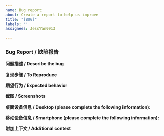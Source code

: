 ```yaml
---
name: Bug report
about: Create a report to help us improve
title: "[BUG]"
labels: ''
assignees: JessYan0913

---
```


### Bug Report / 缺陷报告

**问题描述 / Describe the bug**
<!-- [English] A clear and concise description of what the bug is.
[中文] 请清晰简明地描述这个缺陷是什么。-->

**复现步骤 / To Reproduce**
<!-- [English] Steps to reproduce the behavior:
1. Go to '...'
2. Click on '....'
3. Scroll down to '....'
4. See error
[中文] 复现行为的步骤：
1. 前往 '...'
2. 点击 '....'
3. 滚动到 '....'
4. 出现错误 -->

**期望行为 / Expected behavior**
<!-- [English] A clear and concise description of what you expected to happen.
[中文] 请清晰简明地描述您期望发生的行为。-->

**截图 / Screenshots**
<!-- [English] If applicable, add screenshots to help explain your problem.
[中文] 如果可以的话，请添加截图以帮助解释您的问题。-->

**桌面设备信息 / Desktop (please complete the following information):**
<!-- [English]
 - OS: [e.g. iOS]
 - Browser [e.g. chrome, safari]
 - Version [e.g. 22]
[中文] 
 - 操作系统: [例如 iOS]
 - 浏览器 [例如 chrome, safari]
 - 版本 [例如 22] -->

**移动设备信息 / Smartphone (please complete the following information):**
<!-- [English]
 - Device: [e.g. iPhone6]
 - OS: [e.g. iOS8.1]
 - Browser [e.g. stock browser, safari]
 - Version [e.g. 22]
[中文]
 - 设备: [例如 iPhone6]
 - 操作系统: [例如 iOS8.1]
 - 浏览器 [例如 stock browser, safari]
 - 版本 [例如 22] -->

**附加上下文 / Additional context**
<!-- [English] Add any other context about the problem here.
[中文] 在这里添加有关问题的其他上下文信息。-->
